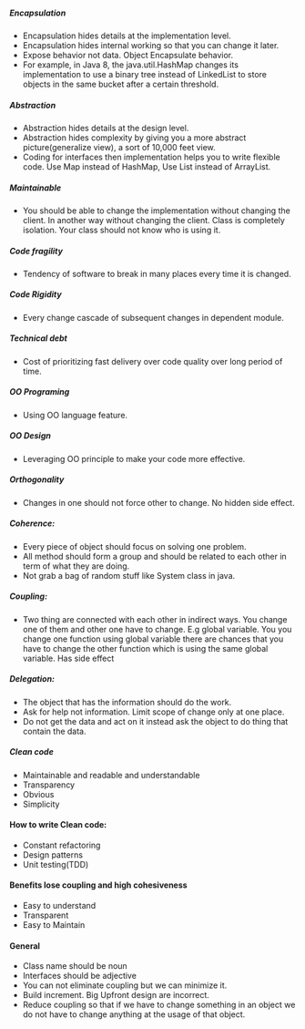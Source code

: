 ##### Encapsulation
* Encapsulation hides details at the implementation level.
* Encapsulation hides internal working so that you can change it later.
* Expose behavior not data. Object Encapsulate behavior.
* For example, in Java 8, the java.util.HashMap changes its implementation to use a binary tree instead of LinkedList to store objects in the same bucket after a certain threshold.
##### Abstraction
* Abstraction hides details at the design level.
* Abstraction hides complexity by giving you a more abstract picture(generalize view), a sort of 10,000 feet view.
* Coding for interfaces then implementation helps you to write flexible code. Use Map instead of HashMap, Use List instead of ArrayList.
##### Maintainable
* You should be able to change the implementation without changing the client. In another way without changing the client. Class is completely isolation. Your class should not know who is using it.
##### Code fragility
* Tendency of software to break in many places every time it is changed.
##### Code Rigidity
* Every change cascade of subsequent changes in dependent module.
##### Technical debt
* Cost of prioritizing fast delivery over code quality over long period of time.
##### OO Programing
* Using OO language feature.
##### OO Design
* Leveraging OO principle to make your code more effective.
##### Orthogonality
* Changes in one should not force other to change. No hidden side effect.
##### Coherence:
* Every piece of object should focus on solving one problem.
* All method should form a group and should be related to each other in term of what they are doing. 
* Not grab a bag of random stuff like System class in java.
##### Coupling: 
* Two thing are connected with each other in indirect ways. You change one of them and other one have to change.
E.g global variable. You you change one function using global variable there are chances that you have to change the other function which is using the same global variable.
Has side effect
##### Delegation:
* The object that has the information should do the work.
* Ask for help not information. Limit scope of change only at one place.
* Do not get the data and act on it instead ask the object to do thing that contain the data.
##### Clean code
* Maintainable and readable and understandable
* Transparency
* Obvious
* Simplicity

#### How to write Clean code:
* Constant refactoring
* Design patterns
* Unit testing(TDD)
 
#### Benefits lose coupling and high cohesiveness
* Easy to understand
* Transparent
* Easy to Maintain

#### General
* Class name should be noun
* Interfaces should be adjective
* You can not eliminate coupling but we can minimize it.
* Build increment. Big Upfront design are incorrect.
* Reduce coupling so that if we have to change something in an object we do not have to change anything at the usage of that object.
